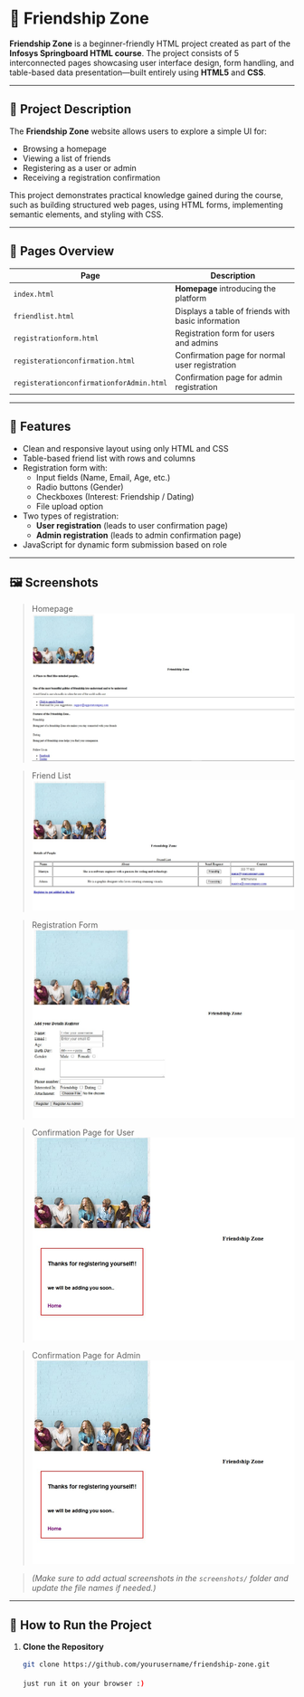 # 💖 Friendship Zone

**Friendship Zone** is a beginner-friendly HTML project created as part of the **Infosys Springboard HTML course**. The project consists of 5 interconnected pages showcasing user interface design, form handling, and table-based data presentation—built entirely using **HTML5** and **CSS**.

---

## 📄 Project Description

The **Friendship Zone** website allows users to explore a simple UI for:

- Browsing a homepage
- Viewing a list of friends
- Registering as a user or admin
- Receiving a registration confirmation

This project demonstrates practical knowledge gained during the course, such as building structured web pages, using HTML forms, implementing semantic elements, and styling with CSS.

---

## 🧩 Pages Overview

| Page | Description |
|------|-------------|
| `index.html` | **Homepage** introducing the platform |
| `friendlist.html` | Displays a table of friends with basic information |
| `registrationform.html` | Registration form for users and admins |
| `registerationconfirmation.html` | Confirmation page for normal user registration |
| `registerationconfirmationforAdmin.html` | Confirmation page for admin registration |

---

## 🎯 Features

- Clean and responsive layout using only HTML and CSS
- Table-based friend list with rows and columns
- Registration form with:
  - Input fields (Name, Email, Age, etc.)
  - Radio buttons (Gender)
  - Checkboxes (Interest: Friendship / Dating)
  - File upload option
- Two types of registration:
  - **User registration** (leads to user confirmation page)
  - **Admin registration** (leads to admin confirmation page)
- JavaScript for dynamic form submission based on role

---

## 🖼 Screenshots

> Homepage  
> ![Homepage Screenshot](screenshots/homepage.png)

> Friend List  
> ![Friend List Screenshot](screenshots/friendlist.png)

> Registration Form  
> ![Form Screenshot](screenshots/registration.png)

> Confirmation Page for User  
> ![Confirmation Screenshot](screenshots/confirmatioforuser.png)

> Confirmation Page for Admin  
> ![Confirmation Screenshot](screenshots/confirmatioforadmin.png)

> *(Make sure to add actual screenshots in the `screenshots/` folder and update the file names if needed.)*

---

## 🚀 How to Run the Project

1. **Clone the Repository**
   ```bash
   git clone https://github.com/yourusername/friendship-zone.git

   just run it on your browser :)
